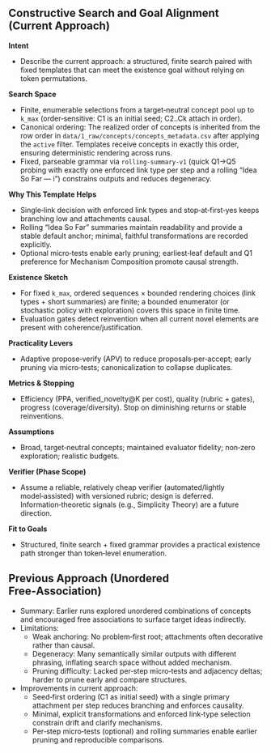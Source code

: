 ## Constructive Search and Goal Alignment (Current Approach)

**Intent**
- Describe the current approach: a structured, finite search paired with fixed templates that can meet the existence goal without relying on token permutations.

**Search Space**
- Finite, enumerable selections from a target‑neutral concept pool up to `k_max` (order‑sensitive: C1 is an initial seed; C2..Ck attach in order).
- Canonical ordering: The realized order of concepts is inherited from the
  row order in `data/1_raw/concepts/concepts_metadata.csv` after applying the
  `active` filter. Templates receive concepts in exactly this order, ensuring
  deterministic rendering across runs.
- Fixed, parseable grammar via `rolling-summary-v1` (quick Q1→Q5 probing with exactly one enforced link type per step and a rolling “Idea So Far — i”) constrains outputs and reduces degeneracy.

**Why This Template Helps**
- Single‑link decision with enforced link types and stop‑at‑first‑yes keeps branching low and attachments causal.
- Rolling “Idea So Far” summaries maintain readability and provide a stable default anchor; minimal, faithful transformations are recorded explicitly.
- Optional micro‑tests enable early pruning; earliest‑leaf default and Q1 preference for Mechanism Composition promote causal strength.

**Existence Sketch**
- For fixed `k_max`, ordered sequences × bounded rendering choices (link types + short summaries) are finite; a bounded enumerator (or stochastic policy with exploration) covers this space in finite time.
- Evaluation gates detect reinvention when all current novel elements are present with coherence/justification.

**Practicality Levers**
- Adaptive propose‑verify (APV) to reduce proposals‑per‑accept; early pruning via micro‑tests; canonicalization to collapse duplicates.

**Metrics & Stopping**
- Efficiency (PPA, verified_novelty@K per cost), quality (rubric + gates), progress (coverage/diversity). Stop on diminishing returns or stable reinventions.

**Assumptions**
- Broad, target‑neutral concepts; maintained evaluator fidelity; non‑zero exploration; realistic budgets.

**Verifier (Phase Scope)**
- Assume a reliable, relatively cheap verifier (automated/lightly model‑assisted) with versioned rubric; design is deferred. Information‑theoretic signals (e.g., Simplicity Theory) are a future direction.

**Fit to Goals**
- Structured, finite search + fixed grammar provides a practical existence path stronger than token‑level enumeration.

## Previous Approach (Unordered Free‑Association)

- Summary: Earlier runs explored unordered combinations of concepts and encouraged free associations to surface target ideas indirectly.
- Limitations:
  - Weak anchoring: No problem‑first root; attachments often decorative rather than causal.
  - Degeneracy: Many semantically similar outputs with different phrasing, inflating search space without added mechanism.
  - Pruning difficulty: Lacked per‑step micro‑tests and adjacency deltas; harder to prune early and compare structures.
- Improvements in current approach:
  - Seed‑first ordering (C1 as initial seed) with a single primary attachment per step reduces branching and enforces causality.
  - Minimal, explicit transformations and enforced link‑type selection constrain drift and clarify mechanisms.
  - Per‑step micro‑tests (optional) and rolling summaries enable earlier pruning and reproducible comparisons.
